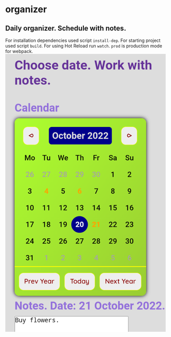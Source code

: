 # organizer
Daily organizer. Schedule with notes.
---
For installation dependencies used script `install-dep`.
For starting project used script `build`.
For using Hot Reload run `watch`.
`prod` is production mode for webpack.
![Calendar](/calendar.png "Calendar")

